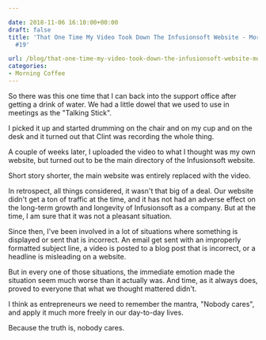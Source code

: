 ```yaml
---

date: 2018-11-06 16:10:00+00:00
draft: false
title: 'That One Time My Video Took Down The Infusionsoft Website - Morning Coffee
  #19'

url: /blog/that-one-time-my-video-took-down-the-infusionsoft-website-morning-coffee-19
categories:
- Morning Coffee
---
```




 


So there was this one time that I can back into the support office after getting a drink of water. We had a little dowel that we used to use in meetings as the "Talking Stick".

I picked it up and started drumming on the chair and on my cup and on the desk and it turned out that Clint was recording the whole thing.

A couple of weeks later, I uploaded the video to what I thought was my own website, but turned out to be the main directory of the Infusionsoft website.

Short story shorter, the main website was entirely replaced with the video.

In retrospect, all things considered, it wasn't that big of a deal. Our website didn't get a ton of traffic at the time, and it has not had an adverse effect on the long-term growth and longevity of Infusionsoft as a company. But at the time, I am sure that it was not a pleasant situation.

Since then, I've been involved in a lot of situations where something is displayed or sent that is incorrect. An email get sent with an improperly formatted subject line, a video is posted to a blog post that is incorrect, or a headline is misleading on a website.

But in every one of those situations, the immediate emotion made the situation seem much worse than it actually was. And time, as it always does, proved to everyone that what we thought mattered didn't.

I think as entrepreneurs we need to remember the mantra, "Nobody cares", and apply it much more freely in our day-to-day lives.

Because the truth is, nobody cares.
